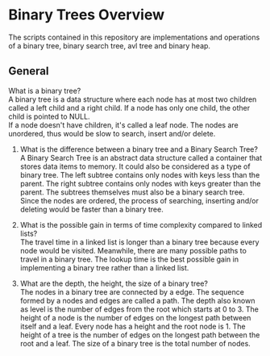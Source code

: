 
# Binary Trees Overview #
The scripts contained in this repository are implementations and operations of a binary tree, binary search tree, avl tree and binary heap.  

## General ##
What is a binary tree?  
A binary tree is a data structure where each node has at most two children called a left child and a right child.  If a node has only one child, the other child is pointed to NULL.    
If a node doesn't have children, it's called a leaf node.  The nodes are unordered, thus would be slow to search, insert and/or delete.

1. What is the difference between a binary tree and a Binary Search Tree?  
A Binary Search Tree is an abstract data structure called a container that stores data items to memory.  It could also be considered as a type of binary tree.  The left subtree contains only nodes with keys less than the parent.  The right subtree contains only nodes with keys greater than the parent.  The subtrees themselves must also be a binary search tree.  Since the nodes are ordered, the process of searching, inserting and/or deleting would be faster than a binary tree.  

2. What is the possible gain in terms of time complexity compared to linked lists?  
The travel time in a linked list is longer than a binary tree because every node would be visited.  Meanwhile, there are many possible paths to travel in a binary tree.  The lookup time is the best possible gain in implementing a binary tree rather than a linked list.  

3. What are the depth, the height, the size of a binary tree?  
The nodes in a binary tree are connected by a edge.  The sequence formed by a nodes and edges are called a path.  The depth also known as level is the number of edges from the root which starts at 0 to 3.  The height of a node is the number of edges on the longest path between itself and a leaf.  Every node has a height and the root node is 1.  The height of a tree is the number of edges on the longest path between the root and a leaf.  The size of a binary tree is the total number of nodes.  
